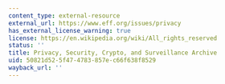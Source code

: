 ```yaml
---
content_type: external-resource
external_url: https://www.eff.org/issues/privacy
has_external_license_warning: true
license: https://en.wikipedia.org/wiki/All_rights_reserved
status: ''
title: Privacy, Security, Crypto, and Surveillance Archive
uid: 50821d52-5f47-4783-857e-c66f638f8529
wayback_url: ''
---
```

